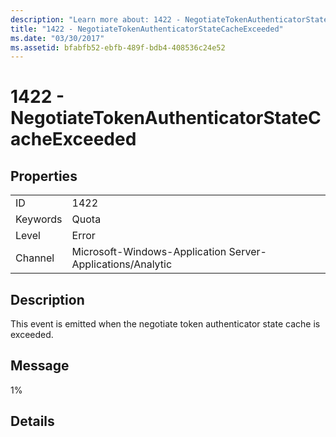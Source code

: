 ```yaml
---
description: "Learn more about: 1422 - NegotiateTokenAuthenticatorStateCacheExceeded"
title: "1422 - NegotiateTokenAuthenticatorStateCacheExceeded"
ms.date: "03/30/2017"
ms.assetid: bfabfb52-ebfb-489f-bdb4-408536c24e52
---
```

# 1422 - NegotiateTokenAuthenticatorStateCacheExceeded

## Properties  
  
|||  
|-|-|  
|ID|1422|  
|Keywords|Quota|  
|Level|Error|  
|Channel|Microsoft-Windows-Application Server-Applications/Analytic|  
  
## Description  

 This event is emitted when the negotiate token authenticator state cache is exceeded.  
  
## Message  

 1%  
  
## Details
